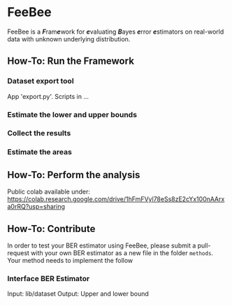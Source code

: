 # FeeBee
FeeBee is a ***F***ram***e***work for ***e***valuating ***B***ayes ***e***rror ***e***stimators on real-world data with unknown underlying distribution.

## How-To: Run the Framework

### Dataset export tool
App 'export.py'. Scripts in ...

### Estimate the lower and upper bounds

### Collect the results

### Estimate the areas

## How-To: Perform the analysis

Public colab available under: https://colab.research.google.com/drive/1hFmFVyl78eSs8zE2cYx100nAArxa0rRQ?usp=sharing

## How-To: Contribute

In order to test your BER estimator using FeeBee, please submit a pull-request with your own BER estimator as a new file in the folder `methods`.
Your method needs to implement the follow

### Interface BER Estimator

Input: lib/dataset
Output: Upper and lower bound

